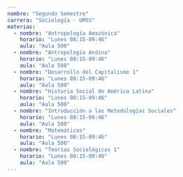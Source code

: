 ```yaml
---
nombre: "Segundo Semestre"
carrera: "Sociología - UMSS"
materias:
  - nombre: "Antropología Amazónica"
    horario: "Lunes 08:15-09:46"
    aula: "Aula 500"
  - nombre: "Antropología Andina"
    horario: "Lunes 08:15-09:46"
    aula: "Aula 500"
  - nombre: "Desarrollo del Capitalismo 1"
    horario: "Lunes 08:15-09:46"
    aula: "Aula 500"
  - nombre: "Historia Social de América Latina"
    horario: "Lunes 08:15-09:46"
    aula: "Aula 500"
  - nombre: "Introducción a las Metodologías Sociales"
    horario: "Lunes 08:15-09:46"
    aula: "Aula 500"
  - nombre: "Matemáticas"
    horario: "Lunes 08:15-09:46"
    aula: "Aula 500"
  - nombre: "Teorías Sociológicas 1"
    horario: "Lunes 08:15-09:46"
    aula: "Aula 500"
---
```


